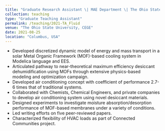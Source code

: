 ```yaml
---
title: "Graduate Research Assistant \| MAE Department \| The Ohio State University \| Spring 2019 – Fall 2019"
collection: teaching
type: "Graduate Teaching Assistant"
permalink: /teaching/2021-TA_Fluid
venue: "The Ohio State University, CEGE"
date: 2021-08-25
location: "Columbus, USA"
---
```


* Developed discretized dynamic model of energy and mass transport in a solar Metal Organic Framework
(MOF)-based cooling system in Modelica language and EES.
* Articulated pathway to near-theoretical maximum efficiency desiccant dehumidification using MOFs
through extensive physics-based modeling and optimization campaign.
* Developed air conditioning concept with coefficient of performance 2.7-6 times that of traditional
systems.
* Collaborated with Chemists, Chemical Engineers, and private companies to develop air conditioning
system using novel desiccant materials.
* Designed experiments to investigate moisture absorption/desorption performance of MOF-based
membranes under a variety of conditions.
* Led writing efforts on five peer-reviewed papers.
* Characterized flexibility of HVAC loads as part of Connected Communities project.




